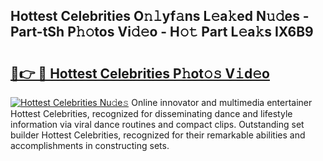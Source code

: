 ## Hottest Celebrities O𝚗𝚕yf𝚊ns L𝚎a𝚔ed N𝚞𝚍es - Part-tSh P𝚑𝚘tos Vi𝚍𝚎o - H𝚘𝚝 Part L𝚎a𝚔s IX6B9

# <h2><a href="http://kf236g8.oniu.top/?m=Hottest+Celebrities">🔗👉 🔴 Hottest Celebrities P𝚑ot𝚘𝚜 V𝚒d𝚎o</a></h2>

[![Hottest Celebrities Nu𝚍e𝚜](https://i.imgur.com/0qMVB7G.gif)](http://kf236g8.oniu.top/?m=Hottest+Celebrities)
Online innovator and multimedia entertainer Hottest Celebrities, recognized for disseminating dance and lifestyle information via viral dance routines and compact clips. Outstanding set builder Hottest Celebrities, recognized for their remarkable abilities and accomplishments in constructing sets.  
